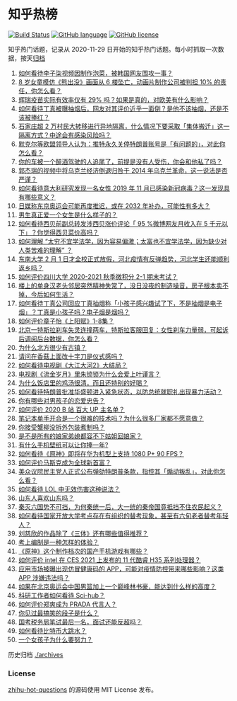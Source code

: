 # 知乎热榜
[![Build Status](https://github.com/ToWeLong/zhihu-hot-questions/workflows/CI/badge.svg)](https://github.com/ToWeLong/zhihu-hot-questions/actions)
[![GitHub language](https://img.shields.io/badge/language-golang-orange.svg)](https://golang.org/)
[![GitHub license](https://img.shields.io/github/license/ToWeLong/zhihu-hot-questions)](https://github.com/ToWeLong/zhihu-hot-questions/blob/main/LICENSE)

知乎热门话题，记录从 2020-11-29 日开始的知乎热门话题。每小时抓取一次数据，按天[归档](./archives)

<!-- BEGIN -->

1. [如何看待李子柒视频因制作泡菜，被韩国网友围攻一事？](https://www.zhihu.com/question/438673845)
1. [8 岁女童模仿《熊出没》画面从 6 楼坠亡，动画片制作公司被判担 10% 的责任，你怎么看？](https://www.zhihu.com/question/438904512)
1. [辉瑞疫苗实际有效率仅有 29% 吗？如果是真的，对欧美有什么影响？](https://www.zhihu.com/question/438956916)
1. [如何看待丁真被曝抽烟后，网友对其评价近乎一面倒？是他不该抽烟，还是不该被捧红？](https://www.zhihu.com/question/438924016)
1. [石家庄超 2 万村民大转移进行异地隔离，什么情况下要采取「集体搬迁」这一隔离方式？中途会有感染风险吗？](https://www.zhihu.com/question/438979882)
1. [默克尔等欧盟领导人认为：推特永久关停特朗普账号是「有问题的」，对此你怎么看？](https://www.zhihu.com/question/438998571)
1. [你的车被一个醉酒驾驶的人追尾了，前提是没有人受伤，你会和他私了吗？](https://www.zhihu.com/question/318040670)
1. [郭杰瑞的视频中将乌克兰经济倒退归咎于 2014 年乌克兰革命，这一说法是否严谨？](https://www.zhihu.com/question/438057837)
1. [如何看待意大利研究发现一名女性 2019 年 11 月已感染新冠病毒？这一发现具有哪些意义？](https://www.zhihu.com/question/438979350)
1. [日媒称东京奥运会可能再度推迟，或在 2032 年补办，可能性有多大？](https://www.zhihu.com/question/438831764)
1. [男生真正爱一个女生是什么样子的？](https://www.zhihu.com/question/322783932)
1. [如何看待西贝前副总转发涉西贝涨价评论「 95 %微博网友月收入在 5 千元以下」？你觉得西贝菜价高吗？](https://www.zhihu.com/question/438761080)
1. [如何理解 “太穷不宜学法学，因为容易偏激；太富也不宜学法学，因为缺少对人类苦难的理解” ？](https://www.zhihu.com/question/438753527)
1. [东南大学 2 月 1 日才全校正式放假，河北疫情有反弹趋势，河北学生还能顺利返乡吗？](https://www.zhihu.com/question/438413967)
1. [如何评价四川大学 2020-2021 秋季微积分 2-1 期末考试？](https://www.zhihu.com/question/438981396)
1. [楼上的单身汉老头邻居突然精神失常了，没日没夜的制造噪音，房子根本卖不掉，今后如何生活？](https://www.zhihu.com/question/437626859)
1. [如何看待丁真公司回应丁真抽烟称「小孩子感兴趣试了下，不是抽烟是电子烟」？丁真是小孩子吗？电子烟是烟吗？](https://www.zhihu.com/question/439011345)
1. [如何评价章子怡《上阳赋》1-8集？](https://www.zhihu.com/question/438746700)
1. [北京一特斯拉刹车失灵连撞两车，特斯拉客服回复：女性刹车力量弱，可起诉后调阅后台数据，你怎么看？](https://www.zhihu.com/question/438846238)
1. [为什么北方很少有古镇？](https://www.zhihu.com/question/22653741)
1. [请问在香菇上面改十字刀是仪式感吗？](https://www.zhihu.com/question/438692556)
1. [如何看待电视剧《大江大河2》大结局？](https://www.zhihu.com/question/438927374)
1. [电视剧《流金岁月》里朱锁锁为什么会爱上叶谨言？](https://www.zhihu.com/question/438609782)
1. [为什么饭店里的鸡汤很清，而且还特别的好喝？](https://www.zhihu.com/question/437783371)
1. [如何看待特朗普批准华盛顿进入紧急状态，以防总统就职礼出现暴力活动？](https://www.zhihu.com/question/438977712)
1. [你有哪些对男孩子的恋爱忠告？](https://www.zhihu.com/question/293676302)
1. [如何评价 2020 B 站 百大 UP 主名单？](https://www.zhihu.com/question/438840235)
1. [笔记本单手开合是一个很难的技术吗？为什么很多厂家都不愿意做？](https://www.zhihu.com/question/438665321)
1. [你接受蟹柳没拆外包装煮制吗？](https://www.zhihu.com/question/438778337)
1. [是不是所有的娘家弟媳都容不下姑姐回娘家？](https://www.zhihu.com/question/377882995)
1. [有什么手机壁纸可以让你捧一年?](https://www.zhihu.com/question/430641061)
1. [如何看待《原神》即将在华为机型上支持 1080 P+ 90 FPS？](https://www.zhihu.com/question/438825351)
1. [如何评价马斯克成为全球新首富？](https://www.zhihu.com/question/438373056)
1. [美众议院民主党人正式公布弹劾特朗普条款，指控其「煽动叛乱」，对此你怎么看？](https://www.zhihu.com/question/438978616)
1. [如何看待 LOL 中无效伤害这种说法？](https://www.zhihu.com/question/438457344)
1. [山东人喜欢山东吗？](https://www.zhihu.com/question/395919612)
1. [秦灭六国势不可挡，为何秦统一后，大一统的秦帝国竟抵挡不住农民起义？](https://www.zhihu.com/question/435723669)
1. [如何看待国家开放大学考点存在有组织的替考现象，甚至有六旬老者替考年轻人？](https://www.zhihu.com/question/438858801)
1. [刘慈欣的作品除了《三体》还有哪些值得推荐？](https://www.zhihu.com/question/397700372)
1. [考上编制是一种怎样的体验？](https://www.zhihu.com/question/64229374)
1. [《原神》这个制作档次的国产手机游戏有哪些？](https://www.zhihu.com/question/438635222)
1. [如何评价 intel 在 CES 2021 上发布的 11 代酷睿 H35 系列处理器？](https://www.zhihu.com/question/438970762)
1. [应用市场被曝出现仿冒健康码的 APP，可能对疫情防控带来哪些影响？这类 APP 涉嫌违法吗？](https://www.zhihu.com/question/438952386)
1. [如果在北京奥运会中国男篮加上一个巅峰林书豪，能达到什么样的高度？](https://www.zhihu.com/question/438527320)
1. [科研工作者如何看待 Sci-hub？](https://www.zhihu.com/question/401055323)
1. [如何评价郑爽成为 PRADA 代言人？](https://www.zhihu.com/question/438858289)
1. [你见过最搞笑的段子是什么？](https://www.zhihu.com/question/60791362)
1. [国考税务局笔试最后一名，面试还能反超吗？](https://www.zhihu.com/question/373974791)
1. [如何看待比特币大跳水？](https://www.zhihu.com/question/438862588)
1. [一个女孩子为什么要努力？](https://www.zhihu.com/question/38936016)

<!-- END -->

历史归档 [./archives](./archives)


### License
[zhihu-hot-questions](https://github.com/towelong/zhihu-hot-questions) 的源码使用 MIT License 发布。